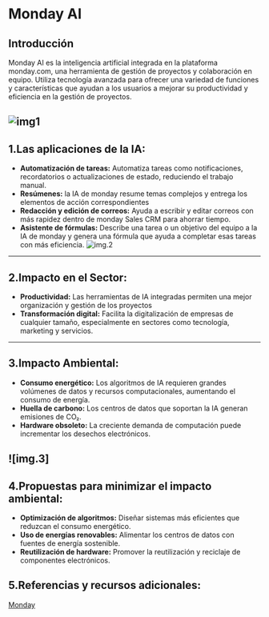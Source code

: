 # Monday AI 

## Introducción 

Monday AI es la inteligencia artificial integrada en la plataforma monday.com, una herramienta de gestión de proyectos y colaboración en equipo.
Utiliza tecnología avanzada para ofrecer una variedad de funciones y características que ayudan a los usuarios a mejorar su productividad y eficiencia en la gestión de proyectos.

![img1](https://tryve.eu/wp-content/uploads/2024/04/Getting-started-with-1.png)
---
## 1.Las aplicaciones de la IA: 
- **Automatización de tareas:** Automatiza tareas como notificaciones, recordatorios o actualizaciones de estado, reduciendo el trabajo manual.
- **Resúmenes:** la IA de monday resume temas complejos y entrega los elementos de acción correspondientes
- **Redacción y edición de correos:** Ayuda a escribir y editar correos con más rapidez dentro de monday Sales CRM para ahorrar tiempo.
- **Asistente de fórmulas:** Describe una tarea o un objetivo del equipo a la IA de monday y genera una fórmula que ayuda a completar esas tareas con más eficiencia.
![img.2](https://storage.googleapis.com/blogs-images-new/ciscoblogs/1/5cf80e763aeab.jpg)
---

## 2.Impacto en el Sector:

- **Productividad:** Las herramientas de IA integradas permiten una mejor organización y gestión de los proyectos
- **Transformación digital:** Facilita la digitalización de empresas de cualquier tamaño, especialmente en sectores como tecnología, marketing y servicios.

---

## 3.Impacto Ambiental: 

- **Consumo energético:** Los algoritmos de IA requieren grandes volúmenes de datos y recursos computacionales, aumentando el consumo de energía.
- **Huella de carbono:** Los centros de datos que soportan la IA generan emisiones de CO₂.
- **Hardware obsoleto:** La creciente demanda de computación puede incrementar los desechos electrónicos.
  

![img.3] 
---

## 4.Propuestas para minimizar el impacto ambiental: 

- **Optimización de algoritmos:** Diseñar sistemas más eficientes que reduzcan el consumo energético.
- **Uso de energías renovables:** Alimentar los centros de datos con fuentes de energía sostenible.
- **Reutilización de hardware:** Promover la reutilización y reciclaje de componentes electrónicos.


## 5.Referencias y recursos adicionales: 
[Monday](https://support.monday.com/hc/en-us/articles/18433811274386-monday-AI-Automation-blocks)

